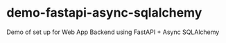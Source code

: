 # demo-fastapi-async-sqlalchemy
Demo of set up for Web App Backend using FastAPI + Async SQLAlchemy
